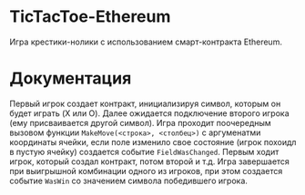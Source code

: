 # TicTacToe-Ethereum
Игра крестики-нолики с использованием смарт-контракта Ethereum.
# Документация
Первый игрок создает контракт, инициализируя символ, которым он будет играть (X или O). Далее ожидается подключение второго игрока (ему присваивается другой символ). Игра проходит поочередным вызовом функции `MakeMove(<строка>, <столбец>)` c аргуменатми координаты ячейки, если поле изменило свое состояние (игрок похоидл в пустую ячейку) создается событие `FieldWasChanged`. Первым ходит игрок, который создал контракт, потом второй и т.д. Игра завершается при выигрышной комбинации одного из игроков, при этом создается событие `WasWin` со значением символа победившего игрока.